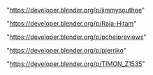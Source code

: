 "https://developer.blender.org/p/jimmysouthee"

"https://developer.blender.org/p/Raja-Hitam"

"https://developer.blender.org/p/pchelpreviews"

"https://developer.blender.org/p/pierriko"

"https://developer.blender.org/p/TIMON_Z1535"

